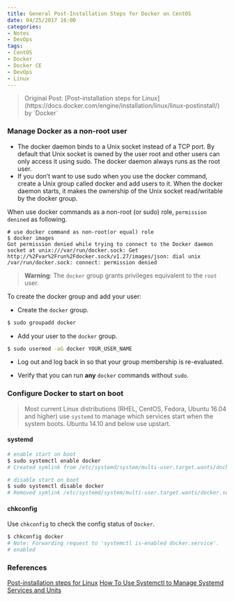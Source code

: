 ```yaml
---
title: General Post-Installation Steps for Docker on CentOS
date: 04/25/2017 16:00
categories:
- Notes
- DevOps
tags:
- CentOS
- Docker
- Docker CE
- DevOps
- Linux
---
```


<blockquote class="blockquote-center" >
Original Post: [Post-installation steps for Linux](https://docs.docker.com/engine/installation/linux/linux-postinstall/)
by `Docker`
</blockquote>

### Manage Docker as a non-root user
* The docker daemon binds to a Unix socket instead of a TCP port. By default that Unix socket is owned by the user root and other users can only access it using sudo. The docker daemon always runs as the root user.
* If you don’t want to use sudo when you use the docker command, create a Unix group called docker and add users to it. When the docker daemon starts, it makes the ownership of the Unix socket read/writable by the docker group.

When use docker commands as a non-root (or sudo) role, `permission denined` as following.
```log
# use docker command as non-root(or equal) role
$ docker images
Got permission denied while trying to connect to the Docker daemon socket at unix:///var/run/docker.sock: Get http://%2Fvar%2Frun%2Fdocker.sock/v1.27/images/json: dial unix /var/run/docker.sock: connect: permission denied
```

> **Warning**: The `docker` group grants privileges equivalent to the `root` user.

To create the docker group and add your user:
* Create the `docker` group.
```bash
$ sudo groupadd docker
```
* Add your user to the `docker` group.
```bash
$ sudo usermod -aG docker YOUR_USER_NAME
```
* Log out and log back in so that your group membership is re-evaluated.

* Verify that you can run **any** `docker` commands without `sudo`.

### Configure Docker to start on boot
> Most current Linux distributions (RHEL, CentOS, Fedora, Ubuntu 16.04 and higher) use `systemd` to manage which services start when the system boots. Ubuntu 14.10 and below use upstart.

#### systemd
```bash
# enable start on boot
$ sudo systemctl enable docker
# Created symlink from /etc/systemd/system/multi-user.target.wants/docker.service to /usr/lib/systemd/system/docker.service.

# disable start on boot
$ sudo systemctl disable docker
# Removed symlink /etc/systemd/system/multi-user.target.wants/docker.service
```
#### chkconfig
Use `chkconfig` to check the config status of `Docker`.
```bash
$ chkconfig docker
# Note: Forwarding request to 'systemctl is-enabled docker.service'.
# enabled
```

### References
[Post-installation steps for Linux](https://docs.docker.com/engine/installation/linux/linux-postinstall/)
[How To Use Systemctl to Manage Systemd Services and Units](https://www.digitalocean.com/community/tutorials/how-to-use-systemctl-to-manage-systemd-services-and-units)